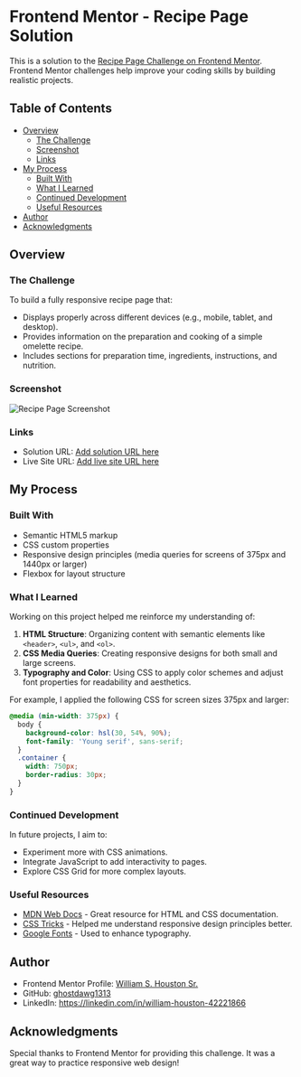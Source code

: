 # Frontend Mentor - Recipe Page Solution

This is a solution to the [Recipe Page Challenge on Frontend Mentor](https://www.frontendmentor.io/challenges/recipe-page-KiTsR8QQKm). Frontend Mentor challenges help improve your coding skills by building realistic projects.

## Table of Contents

- [Overview](#overview)
  - [The Challenge](#the-challenge)
  - [Screenshot](#screenshot)
  - [Links](#links)
- [My Process](#my-process)
  - [Built With](#built-with)
  - [What I Learned](#what-i-learned)
  - [Continued Development](#continued-development)
  - [Useful Resources](#useful-resources)
- [Author](#author)
- [Acknowledgments](#acknowledgments)

## Overview

### The Challenge

To build a fully responsive recipe page that:

- Displays properly across different devices (e.g., mobile, tablet, and desktop).
- Provides information on the preparation and cooking of a simple omelette recipe.
- Includes sections for preparation time, ingredients, instructions, and nutrition.

### Screenshot

![Recipe Page Screenshot](./William%20S.%20Houston%20Sr.%20Screenshot.jpg)

### Links

- Solution URL: [Add solution URL here](https://your-solution-url.com)
- Live Site URL: [Add live site URL here](https://recipiepage101.netlify.app/)

## My Process

### Built With

- Semantic HTML5 markup
- CSS custom properties
- Responsive design principles (media queries for screens of 375px and 1440px or larger)
- Flexbox for layout structure

### What I Learned

Working on this project helped me reinforce my understanding of:

1. **HTML Structure**: Organizing content with semantic elements like `<header>`, `<ul>`, and `<ol>`.
2. **CSS Media Queries**: Creating responsive designs for both small and large screens.
3. **Typography and Color**: Using CSS to apply color schemes and adjust font properties for readability and aesthetics.

For example, I applied the following CSS for screen sizes 375px and larger:

```css
@media (min-width: 375px) {
  body {
    background-color: hsl(30, 54%, 90%);
    font-family: 'Young serif', sans-serif;
  }
  .container {
    width: 750px;
    border-radius: 30px;
  }
}
```

### Continued Development

In future projects, I aim to:

- Experiment more with CSS animations.
- Integrate JavaScript to add interactivity to pages.
- Explore CSS Grid for more complex layouts.

### Useful Resources

- [MDN Web Docs](https://developer.mozilla.org/) - Great resource for HTML and CSS documentation.
- [CSS Tricks](https://css-tricks.com/) - Helped me understand responsive design principles better.
- [Google Fonts](https://fonts.google.com/) - Used to enhance typography.

## Author

- Frontend Mentor Profile: [William S. Houston Sr.](https://www.frontendmentor.io/profile/ghostdawg1313)
- GitHub: [ghostdawg1313](https://github.com/ghostdawg1313)
- LinkedIn: <https://linkedin.com/in/william-houston-42221866>

## Acknowledgments

Special thanks to Frontend Mentor for providing this challenge. It was a great way to practice responsive web design!



[recipePageScreenshot]: ./screenshot.jpg